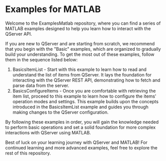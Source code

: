 # Examples for MATLAB

Welcome to the ExamplesMatlab repository, where you can find a series of MATLAB examples designed to help you learn how to interact with the QServer API.

If you are new to QServer and are starting from scratch, we recommend that you begin with the "Basic" examples, which are organized to gradually build your understanding. To get the most out of these examples, follow them in the sequence listed below:
1) BasicsItemList - Start with this example to learn how to read and understand the list of items from QServer. It lays the foundation for interacting with the QServer REST API, demonstrating how to fetch and parse data from the server.
2) BasicsConfigureItems - Once you are comfortable with retrieving the item list, proceed to this example to learn how to configure the items' operation modes and settings. This example builds upon the concepts introduced in the BasicsItemList example and guides you through making changes to the QServer configuration.

By following these examples in order, you will gain the knowledge needed to perform basic operations and set a solid foundation for more complex interactions with QServer using MATLAB.

Best of luck on your learning journey with QServer and MATLAB! For continued learning and more advanced examples, feel free to explore the rest of this repository.
